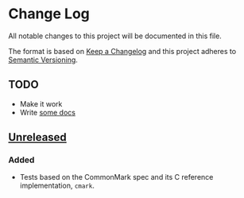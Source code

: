 # Change Log

All notable changes to this project will be documented in this file.

The format is based on [Keep a Changelog](http://keepachangelog.com/) and this project adheres to [Semantic Versioning](http://semver.org/).

## TODO
- Make it work
- Write [some docs](http://jacobian.org/writing/what-to-write/)

## [Unreleased]
### Added
- Tests based on the CommonMark spec and its C reference implementation, `cmark`.

[Unreleased]: https://github.com/ff-/marchio/